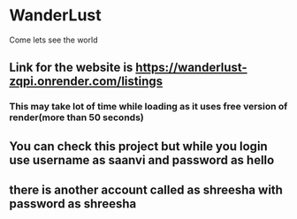 # WanderLust
Come lets see the world
## Link for the website is https://wanderlust-zqpi.onrender.com/listings
### This may take lot of time while loading as it uses free version of render(more than 50 seconds)
## You can check this project but while you login use username as saanvi and password as hello
## there is another account called as shreesha with password as shreesha
